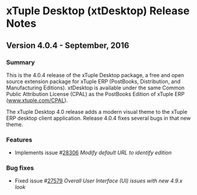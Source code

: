 # xTuple Desktop (xtDesktop) Release Notes
## Version 4.0.4 - September, 2016

### Summary

This is the 4.0.4 release of the xTuple Desktop package, a free and
open source extension package for xTuple ERP (PostBooks, Distribution,
and Manufacturing Editions).  xtDesktop is available under the same
Common Public Attribution License (CPAL) as the PostBooks Edition
of xTuple ERP (www.xtuple.com/CPAL).

The xTuple Desktop 4.0 release adds a modern visual theme to the
xTuple ERP desktop client application. Release 4.0.4 fixes several
bugs in that new theme.

### Features
- Implements issue #[28306](http://www.xtuple.org/xtincident/view/bugs/28306)
  _Modify default URL to identify edition_

### Bug fixes
- Fixed issue #[27579](http://www.xtuple.org/xtincident/view/bugs/27579)
  _Overall User Interface (UI) issues with new 4.9.x look_

